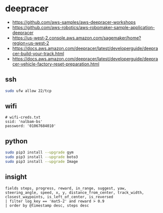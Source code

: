 # deepracer

* <https://github.com/aws-samples/aws-deepracer-workshops>
* <https://github.com/aws-robotics/aws-robomaker-sample-application-deepracer>
* <https://us-west-2.console.aws.amazon.com/sagemaker/home?region=us-west-2>
* <https://docs.aws.amazon.com/deepracer/latest/developerguide/deepracer-build-your-track.html>
* <https://docs.aws.amazon.com/deepracer/latest/developerguide/deepracer-vehicle-factory-reset-preparation.html>

## ssh

```bash
sudo ufw allow 22/tcp
```

## wifi

```
# wifi-creds.txt
ssid: 'nalbam-bs'
password: '01067684010'
```

## python

```bash
sudo pip3 install --upgrade gym
sudo pip3 install --upgrade boto3
sudo pip3 install --upgrade Image
```

## insight

```
fields steps, progress, reward, in_range, suggest, yaw, steering_angle, speed, x, y, distance_from_center, track_width, closest_waypoints, is_left_of_center, is_reversed
| filter log_key == 'mat5-2' and reward > 0.9
| order by @timestamp desc, steps desc
```
